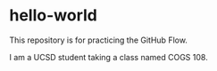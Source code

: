 # hello-world
This repository is for practicing the GitHub Flow.


I am a UCSD student taking a class named COGS 108. 
